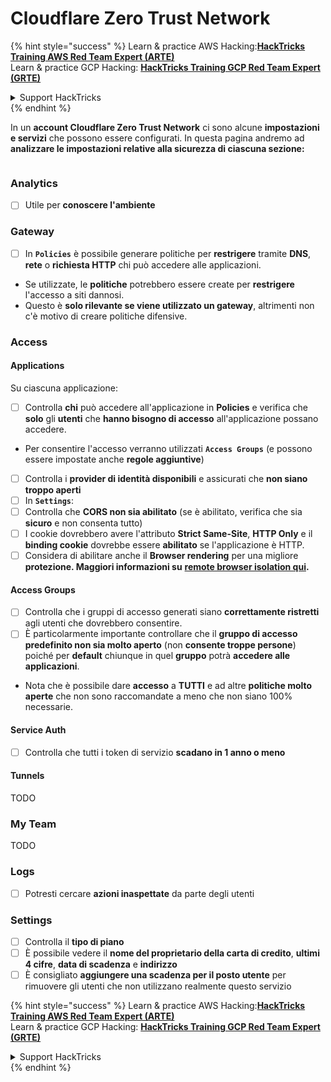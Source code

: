 # Cloudflare Zero Trust Network

{% hint style="success" %}
Learn & practice AWS Hacking:<img src="../../.gitbook/assets/image (1).png" alt="" data-size="line">[**HackTricks Training AWS Red Team Expert (ARTE)**](https://training.hacktricks.xyz/courses/arte)<img src="../../.gitbook/assets/image (1).png" alt="" data-size="line">\
Learn & practice GCP Hacking: <img src="../../.gitbook/assets/image (2).png" alt="" data-size="line">[**HackTricks Training GCP Red Team Expert (GRTE)**<img src="../../.gitbook/assets/image (2).png" alt="" data-size="line">](https://training.hacktricks.xyz/courses/grte)

<details>

<summary>Support HackTricks</summary>

* Check the [**subscription plans**](https://github.com/sponsors/carlospolop)!
* **Join the** 💬 [**Discord group**](https://discord.gg/hRep4RUj7f) or the [**telegram group**](https://t.me/peass) or **follow** us on **Twitter** 🐦 [**@hacktricks\_live**](https://twitter.com/hacktricks\_live)**.**
* **Share hacking tricks by submitting PRs to the** [**HackTricks**](https://github.com/carlospolop/hacktricks) and [**HackTricks Cloud**](https://github.com/carlospolop/hacktricks-cloud) github repos.

</details>
{% endhint %}

In un **account Cloudflare Zero Trust Network** ci sono alcune **impostazioni e servizi** che possono essere configurati. In questa pagina andremo ad **analizzare le impostazioni relative alla sicurezza di ciascuna sezione:**

<figure><img src="../../.gitbook/assets/image (206).png" alt=""><figcaption></figcaption></figure>

### Analytics

* [ ] Utile per **conoscere l'ambiente**

### **Gateway**

* [ ] In **`Policies`** è possibile generare politiche per **restrigere** tramite **DNS**, **rete** o **richiesta HTTP** chi può accedere alle applicazioni.
* Se utilizzate, le **politiche** potrebbero essere create per **restrigere** l'accesso a siti dannosi.
* Questo è **solo rilevante se viene utilizzato un gateway**, altrimenti non c'è motivo di creare politiche difensive.

### Access

#### Applications

Su ciascuna applicazione:

* [ ] Controlla **chi** può accedere all'applicazione in **Policies** e verifica che **solo** gli **utenti** che **hanno bisogno di accesso** all'applicazione possano accedere.
* Per consentire l'accesso verranno utilizzati **`Access Groups`** (e possono essere impostate anche **regole aggiuntive**)
* [ ] Controlla i **provider di identità disponibili** e assicurati che **non siano troppo aperti**
* [ ] In **`Settings`**:
* [ ] Controlla che **CORS non sia abilitato** (se è abilitato, verifica che sia **sicuro** e non consenta tutto)
* [ ] I cookie dovrebbero avere l'attributo **Strict Same-Site**, **HTTP Only** e il **binding cookie** dovrebbe essere **abilitato** se l'applicazione è HTTP.
* [ ] Considera di abilitare anche il **Browser rendering** per una migliore **protezione. Maggiori informazioni su** [**remote browser isolation qui**](https://blog.cloudflare.com/cloudflare-and-remote-browser-isolation/)**.**

#### **Access Groups**

* [ ] Controlla che i gruppi di accesso generati siano **correttamente ristretti** agli utenti che dovrebbero consentire.
* [ ] È particolarmente importante controllare che il **gruppo di accesso predefinito non sia molto aperto** (non **consente troppe persone**) poiché per **default** chiunque in quel **gruppo** potrà **accedere alle applicazioni**.
* Nota che è possibile dare **accesso** a **TUTTI** e ad altre **politiche molto aperte** che non sono raccomandate a meno che non siano 100% necessarie.

#### Service Auth

* [ ] Controlla che tutti i token di servizio **scadano in 1 anno o meno**

#### Tunnels

TODO

### My Team

TODO

### Logs

* [ ] Potresti cercare **azioni inaspettate** da parte degli utenti

### Settings

* [ ] Controlla il **tipo di piano**
* [ ] È possibile vedere il **nome del proprietario della carta di credito**, **ultimi 4 cifre**, **data di scadenza** e **indirizzo**
* [ ] È consigliato **aggiungere una scadenza per il posto utente** per rimuovere gli utenti che non utilizzano realmente questo servizio

{% hint style="success" %}
Learn & practice AWS Hacking:<img src="../../.gitbook/assets/image (1).png" alt="" data-size="line">[**HackTricks Training AWS Red Team Expert (ARTE)**](https://training.hacktricks.xyz/courses/arte)<img src="../../.gitbook/assets/image (1).png" alt="" data-size="line">\
Learn & practice GCP Hacking: <img src="../../.gitbook/assets/image (2).png" alt="" data-size="line">[**HackTricks Training GCP Red Team Expert (GRTE)**<img src="../../.gitbook/assets/image (2).png" alt="" data-size="line">](https://training.hacktricks.xyz/courses/grte)

<details>

<summary>Support HackTricks</summary>

* Check the [**subscription plans**](https://github.com/sponsors/carlospolop)!
* **Join the** 💬 [**Discord group**](https://discord.gg/hRep4RUj7f) or the [**telegram group**](https://t.me/peass) or **follow** us on **Twitter** 🐦 [**@hacktricks\_live**](https://twitter.com/hacktricks\_live)**.**
* **Share hacking tricks by submitting PRs to the** [**HackTricks**](https://github.com/carlospolop/hacktricks) and [**HackTricks Cloud**](https://github.com/carlospolop/hacktricks-cloud) github repos.

</details>
{% endhint %}

